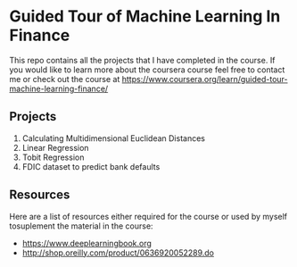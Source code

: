 # Guided Tour of Machine Learning In Finance

This repo contains all the projects that I have completed in the course. If you would like to learn more about the coursera course feel free to contact me or check out the course at https://www.coursera.org/learn/guided-tour-machine-learning-finance/

## Projects
1. Calculating Multidimensional Euclidean Distances
2. Linear Regression
3. Tobit Regression
4. FDIC dataset to predict bank defaults

## Resources

Here are a list of resources either required for the course or used by myself tosuplement the material in the course:

* https://www.deeplearningbook.org
* http://shop.oreilly.com/product/0636920052289.do
